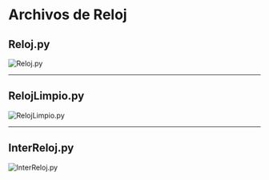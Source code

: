 # Archivos de Reloj

## Reloj.py
![Reloj.py](https://github.com/user-attachments/assets/e6b64fda-0f7d-4f90-aeb6-16e50eea0d2f)

---

## RelojLimpio.py
![RelojLimpio.py](https://github.com/user-attachments/assets/7fc26080-fa4d-42b2-8420-eeea15f74aac)

---

## InterReloj.py
![InterReloj.py](https://github.com/user-attachments/assets/2a5fe0bf-2eb5-4f2b-ad27-78532f809dff)
